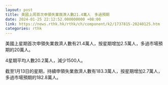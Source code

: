 ```yaml
---
layout: post
title: 美國上周首次申領失業救濟人數21.4萬人　多過預期
date: 2024-01-25 22:12:52.000000000 +08:00
link: https://news.rthk.hk/rthk/ch/component/k2/1737815-20240125.htm
categories: rthk
---
```


美國上星期首次申領失業救濟人數有21.4萬人，按星期增加2.5萬人，多過市場預期的20萬人。

4星期平均人數20.2萬人，減少1500人。

截至1月13日的星期，持續申領失業救濟人數有183.3萬人，按星期增加2.7萬人，多過市場預期的182.8萬人。
